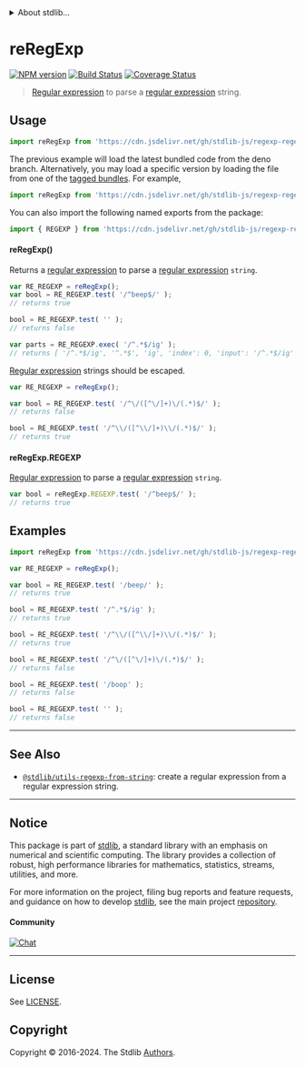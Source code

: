 <!--

@license Apache-2.0

Copyright (c) 2018 The Stdlib Authors.

Licensed under the Apache License, Version 2.0 (the "License");
you may not use this file except in compliance with the License.
You may obtain a copy of the License at

   http://www.apache.org/licenses/LICENSE-2.0

Unless required by applicable law or agreed to in writing, software
distributed under the License is distributed on an "AS IS" BASIS,
WITHOUT WARRANTIES OR CONDITIONS OF ANY KIND, either express or implied.
See the License for the specific language governing permissions and
limitations under the License.

-->


<details>
  <summary>
    About stdlib...
  </summary>
  <p>We believe in a future in which the web is a preferred environment for numerical computation. To help realize this future, we've built stdlib. stdlib is a standard library, with an emphasis on numerical and scientific computation, written in JavaScript (and C) for execution in browsers and in Node.js.</p>
  <p>The library is fully decomposable, being architected in such a way that you can swap out and mix and match APIs and functionality to cater to your exact preferences and use cases.</p>
  <p>When you use stdlib, you can be absolutely certain that you are using the most thorough, rigorous, well-written, studied, documented, tested, measured, and high-quality code out there.</p>
  <p>To join us in bringing numerical computing to the web, get started by checking us out on <a href="https://github.com/stdlib-js/stdlib">GitHub</a>, and please consider <a href="https://opencollective.com/stdlib">financially supporting stdlib</a>. We greatly appreciate your continued support!</p>
</details>

# reRegExp

[![NPM version][npm-image]][npm-url] [![Build Status][test-image]][test-url] [![Coverage Status][coverage-image]][coverage-url] <!-- [![dependencies][dependencies-image]][dependencies-url] -->

> [Regular expression][regexp] to parse a [regular expression][regexp] string.



<section class="usage">

## Usage

```javascript
import reRegExp from 'https://cdn.jsdelivr.net/gh/stdlib-js/regexp-regexp@deno/mod.js';
```
The previous example will load the latest bundled code from the deno branch. Alternatively, you may load a specific version by loading the file from one of the [tagged bundles](https://github.com/stdlib-js/regexp-regexp/tags). For example,

```javascript
import reRegExp from 'https://cdn.jsdelivr.net/gh/stdlib-js/regexp-regexp@v0.2.1-deno/mod.js';
```

You can also import the following named exports from the package:

```javascript
import { REGEXP } from 'https://cdn.jsdelivr.net/gh/stdlib-js/regexp-regexp@deno/mod.js';
```

#### reRegExp()

Returns a [regular expression][regexp] to parse a [regular expression][regexp] `string`. 

<!-- eslint-disable stdlib/doctest -->

```javascript
var RE_REGEXP = reRegExp();
var bool = RE_REGEXP.test( '/^beep$/' );
// returns true

bool = RE_REGEXP.test( '' );
// returns false

var parts = RE_REGEXP.exec( '/^.*$/ig' );
// returns [ '/^.*$/ig', '^.*$', 'ig', 'index': 0, 'input': '/^.*$/ig' ]
```

[Regular expression][regexp] strings should be escaped.

<!-- eslint-disable no-useless-escape -->

```javascript
var RE_REGEXP = reRegExp();

var bool = RE_REGEXP.test( '/^\/([^\/]+)\/(.*)$/' );
// returns false

bool = RE_REGEXP.test( '/^\\/([^\\/]+)\\/(.*)$/' );
// returns true
```

#### reRegExp.REGEXP

[Regular expression][regexp] to parse a [regular expression][regexp] `string`. 

```javascript
var bool = reRegExp.REGEXP.test( '/^beep$/' );
// returns true
```

</section>

<!-- /.usage -->

<section class="examples">

## Examples

<!-- eslint-disable no-useless-escape -->

<!-- eslint no-undef: "error" -->

```javascript
import reRegExp from 'https://cdn.jsdelivr.net/gh/stdlib-js/regexp-regexp@deno/mod.js';

var RE_REGEXP = reRegExp();

var bool = RE_REGEXP.test( '/beep/' );
// returns true

bool = RE_REGEXP.test( '/^.*$/ig' );
// returns true

bool = RE_REGEXP.test( '/^\\/([^\\/]+)\\/(.*)$/' );
// returns true

bool = RE_REGEXP.test( '/^\/([^\/]+)\/(.*)$/' );
// returns false

bool = RE_REGEXP.test( '/boop' );
// returns false

bool = RE_REGEXP.test( '' );
// returns false
```

</section>

<!-- /.examples -->

<!-- Section for related `stdlib` packages. Do not manually edit this section, as it is automatically populated. -->

<section class="related">

* * *

## See Also

-   <span class="package-name">[`@stdlib/utils-regexp-from-string`][@stdlib/utils/regexp-from-string]</span><span class="delimiter">: </span><span class="description">create a regular expression from a regular expression string.</span>

</section>

<!-- /.related -->

<!-- Section for all links. Make sure to keep an empty line after the `section` element and another before the `/section` close. -->


<section class="main-repo" >

* * *

## Notice

This package is part of [stdlib][stdlib], a standard library with an emphasis on numerical and scientific computing. The library provides a collection of robust, high performance libraries for mathematics, statistics, streams, utilities, and more.

For more information on the project, filing bug reports and feature requests, and guidance on how to develop [stdlib][stdlib], see the main project [repository][stdlib].

#### Community

[![Chat][chat-image]][chat-url]

---

## License

See [LICENSE][stdlib-license].


## Copyright

Copyright &copy; 2016-2024. The Stdlib [Authors][stdlib-authors].

</section>

<!-- /.stdlib -->

<!-- Section for all links. Make sure to keep an empty line after the `section` element and another before the `/section` close. -->

<section class="links">

[npm-image]: http://img.shields.io/npm/v/@stdlib/regexp-regexp.svg
[npm-url]: https://npmjs.org/package/@stdlib/regexp-regexp

[test-image]: https://github.com/stdlib-js/regexp-regexp/actions/workflows/test.yml/badge.svg?branch=v0.2.1
[test-url]: https://github.com/stdlib-js/regexp-regexp/actions/workflows/test.yml?query=branch:v0.2.1

[coverage-image]: https://img.shields.io/codecov/c/github/stdlib-js/regexp-regexp/main.svg
[coverage-url]: https://codecov.io/github/stdlib-js/regexp-regexp?branch=main

<!--

[dependencies-image]: https://img.shields.io/david/stdlib-js/regexp-regexp.svg
[dependencies-url]: https://david-dm.org/stdlib-js/regexp-regexp/main

-->

[chat-image]: https://img.shields.io/gitter/room/stdlib-js/stdlib.svg
[chat-url]: https://app.gitter.im/#/room/#stdlib-js_stdlib:gitter.im

[stdlib]: https://github.com/stdlib-js/stdlib

[stdlib-authors]: https://github.com/stdlib-js/stdlib/graphs/contributors

[umd]: https://github.com/umdjs/umd
[es-module]: https://developer.mozilla.org/en-US/docs/Web/JavaScript/Guide/Modules

[deno-url]: https://github.com/stdlib-js/regexp-regexp/tree/deno
[deno-readme]: https://github.com/stdlib-js/regexp-regexp/blob/deno/README.md
[umd-url]: https://github.com/stdlib-js/regexp-regexp/tree/umd
[umd-readme]: https://github.com/stdlib-js/regexp-regexp/blob/umd/README.md
[esm-url]: https://github.com/stdlib-js/regexp-regexp/tree/esm
[esm-readme]: https://github.com/stdlib-js/regexp-regexp/blob/esm/README.md
[branches-url]: https://github.com/stdlib-js/regexp-regexp/blob/main/branches.md

[stdlib-license]: https://raw.githubusercontent.com/stdlib-js/regexp-regexp/main/LICENSE

[regexp]: https://developer.mozilla.org/en-US/docs/Web/JavaScript/Guide/Regular_Expressions

<!-- <related-links> -->

[@stdlib/utils/regexp-from-string]: https://github.com/stdlib-js/utils-regexp-from-string/tree/deno

<!-- </related-links> -->

</section>

<!-- /.links -->
